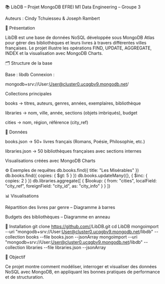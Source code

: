 📚 LibDB – Projet MongoDB
EFREI M1 Data Engineering – Groupe 3

Auteurs : Cindy Tchuiesseu & Joseph Rambert

🧩 Présentation

LibDB est une base de données NoSQL développée sous MongoDB Atlas pour gérer des bibliothèques et leurs livres à travers différentes villes françaises.
Le projet illustre les opérations FIND, UPDATE, AGGREGATE, INDEX et la visualisation avec MongoDB Charts.

🗂️ Structure de la base

Base : libdb
Connexion :

mongodb+srv://User:User@cluster0.ucqgbv9.mongodb.net/

Collections principales

books → titres, auteurs, genres, années, exemplaires, bibliothèque

libraries → nom, ville, année, sections (objets imbriqués), budget

cities → nom, région, référence (city_ref)

💾 Données

books.json → 50+ livres français (Romans, Poésie, Philosophie, etc.)

libraries.json → 50 bibliothèques françaises avec sections internes

Visualisations créées avec MongoDB Charts

⚙️ Exemples de requêtes
db.books.find({ title: "Les Misérables" })
db.books.find({ copies: { $gt: 5 } })
db.books.updateMany({}, { $inc: { copies: 2 } })
db.libraries.aggregate([
  { $lookup: { from: "cities", localField: "city_ref", foreignField: "city_id", as: "city_info" } }
])

📊 Visualisations

Répartition des livres par genre – Diagramme à barres

Budgets des bibliothèques – Diagramme en anneau

🚀 Installation
git clone https://github.com/<ton-nom>/LibDB.git
cd LibDB
mongoimport --uri "mongodb+srv://User:User@cluster0.ucqgbv9.mongodb.net/libdb" --collection books --file books.json --jsonArray
mongoimport --uri "mongodb+srv://User:User@cluster0.ucqgbv9.mongodb.net/libdb" --collection libraries --file libraries.json --jsonArray

🏁 Objectif

Ce projet montre comment modéliser, interroger et visualiser des données NoSQL avec MongoDB, en appliquant les bonnes pratiques de performance et de structuration.
